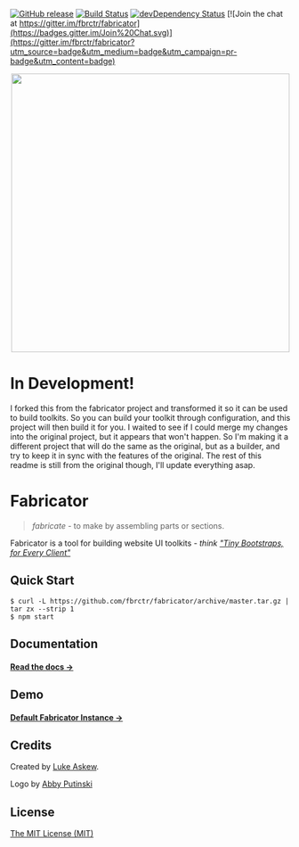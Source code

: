 [![GitHub release](https://img.shields.io/github/release/fbrctr/fabricator.svg)]()
[![Build Status](https://travis-ci.org/fbrctr/fabricator.svg)](https://travis-ci.org/fbrctr/fabricator) [![devDependency Status](https://david-dm.org/fbrctr/fabricator/dev-status.svg)](https://david-dm.org/fbrctr/fabricator#info=devDependencies) [![Join the chat at https://gitter.im/fbrctr/fabricator](https://badges.gitter.im/Join%20Chat.svg)](https://gitter.im/fbrctr/fabricator?utm_source=badge&utm_medium=badge&utm_campaign=pr-badge&utm_content=badge)

<p align="center">
  <img src="http://fbrctr.github.io/assets/toolkit/images/logo.svg" width="500">
</p>

# In Development!

I forked this from the fabricator project and transformed it so it can be used to build toolkits.
So you can build your toolkit through configuration, and this project will then build it for you.
I waited to see if I could merge my changes into the original project, but it appears that won't happen.
So I'm making it a different project that will do the same as the original, but as a builder, and try to keep it
in sync with the features of the original.
The rest of this readme is still from the original though, I'll update everything asap.

# Fabricator

> _fabricate_ - to make by assembling parts or sections.

Fabricator is a tool for building website UI toolkits - _think ["Tiny Bootstraps, for Every Client"](http://daverupert.com/2013/04/responsive-deliverables/#tiny-bootstraps-for-every-client)_

## Quick Start

```shell
$ curl -L https://github.com/fbrctr/fabricator/archive/master.tar.gz | tar zx --strip 1
$ npm start
```

## Documentation

#### [Read the docs →](http://fbrctr.github.io/docs)

## Demo

#### [Default Fabricator Instance →](http://fbrctr.github.io/demo)

## Credits

Created by [Luke Askew](http://twitter.com/lukeaskew).

Logo by [Abby Putinski](https://abbyputinski.com/)

## License

[The MIT License (MIT)](http://opensource.org/licenses/mit-license.php)
